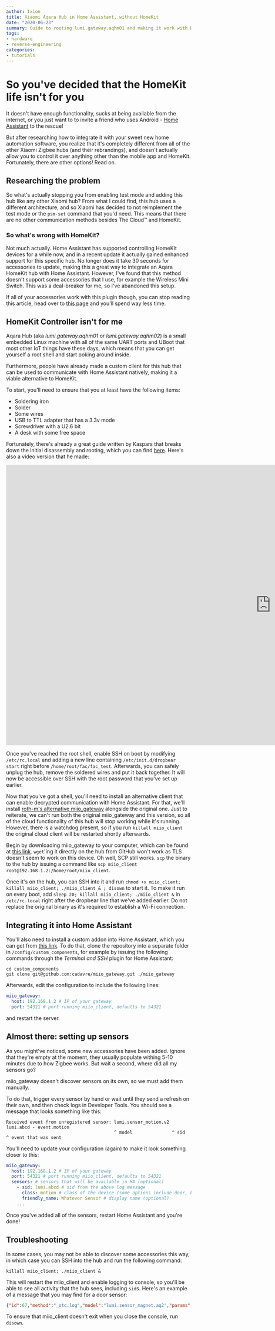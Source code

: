 ```yaml
---
author: Ixion
title: Xiaomi Aqara Hub in Home Assistant, without HomeKit
date: "2020-06-23"
summary: Guide to rooting lumi.gateway.aqhm01 and making it work with Home Assistant without resorting to HomeKit.
tags: 
- hardware
- reverse-engineering
categories:
- tutorials
---
```


# So you've decided that the HomeKit life isn't for you

It doesn't have enough functionality, sucks at being available from the internet, or you just want to to invite a friend who uses Android - [Home Assistant](https://www.home-assistant.io) to the rescue!

But after researching how to integrate it with your sweet new home automation software, you realize that it's completely different from all of the other Xiaomi Zigbee hubs (and their rebrandings), and doesn't actually allow you to control it over anything other than the mobile app and HomeKit. Fortunately, there are other options! Read on.

## Researching the problem

So what's actually stopping you from enabling test mode and adding this hub like any other Xiaomi hub? From what I could find, this hub uses a different architecture, and so Xiaomi has decided to not reimplement the test mode or the `psm-set` command that you'd need. This means that there are no other communication methods besides The Cloud™ and HomeKit.

### So what's wrong with HomeKit?

Not much actually. Home Assistant has supported controlling HomeKit devices for a while now, and in a recent update it actually gained enhanced support for this specific hub. No longer does it take 30 seconds for accessories to update, making this a great way to integrate an Aqara HomeKit hub with Home Assistant. However, I've found that this method doesn't support some accessories that I use, for example the Wireless Mini Switch. This was a deal-breaker for me, so I've abandoned this setup.

If all of your accessories work with this plugin though, you can stop reading this article, head over to [this page](https://www.home-assistant.io/integrations/homekit_controller/) and you'll spend way less time.

## HomeKit Controller isn't for me

Aqara Hub (aka *lumi.gateway.aqhm01* or *lumi.gateway.aqhm02*) is a small embedded Linux machine with all of the same UART ports and UBoot that most other IoT things have these days, which means that you can get yourself a root shell and start poking around inside.

Furthermore, people have already made a custom client for this hub that can be used to communicate with Home Assistant natively, making it a viable alternative to HomeKit.

To start, you'll need to ensure that you at least have the following items:

* Soldering iron
* Solder
* Some wires
* USB to TTL adapter that has a 3.3v mode
* Screwdriver with a U2.6 bit
* A desk with some free space

Fortunately, there's already a great guide written by Kaspars that breaks down the initial disassembly and rooting, which you can find [here](https://kaspa.rs/xiaomi-aqara-hub-cn-on-european-server/). Here's also a video version that he made:

<iframe width="1440" height="762" src="https://www.youtube-nocookie.com/embed/1-4iIm6nlck?start=12&end=155"
frameborder="0" allow="autoplay; encrypted-media" allowfullscreen></iframe>

Once you've reached the root shell, enable SSH on boot by modifying `/etc/rc.local` and adding a new line containing `/etc/init.d/dropbear start` right before `/home/root/fac/fac_test`. Afterwards, you can safely unplug the hub, remove the soldered wires and put it back together. It will now be accessible over SSH with the root password that you've set up earlier.

Now that you've got a shell, you'll need to install an alternative client that can enable decrypted communication with Home Assistant. For that, we'll install [roth-m's alternative miio_gateway](https://github.com/roth-m/miioclient-mqtt) alongside the original one. Just to reiterate, we can't run both the original miio_gateway and this version, so all of the cloud functionality of this hub will stop working while it's running. However, there is a watchdog present, so if you run `killall miio_client` the original cloud client will be restarted shortly afterwards.

Begin by downloading miio_gateway to your computer, which can be found at [this link](https://github.com/roth-m/miioclient-mqtt/raw/master/miio_client/miio_client). `wget`'ing it directly on the hub from GitHub won't work as TLS doesn't seem to work on this device. Oh well, SCP still works. `scp` the binary to the hub by issuing a command like `scp miio_client root@192.168.1.2:/home/root/miio_client`.

Once it's on the hub, you can SSH into it and run `chmod +x miio_client; killall miio_client; ./miio_client & ; disown` to start it. To make it run on every boot, add `sleep 20; killall miio_client; ./miio_client &` in `/etc/rc.local` right after the dropbear line that we've added earlier. Do not replace the original binary as it's required to establish a Wi-Fi connection.

## Integrating it into Home Assistant

You'll also need to install a custom addon into Home Assistant, which you can get from [this link](https://github.com/cadavre/miio_gateway). To do that, clone the repository into a separate folder in `/config/custom_components`, for example by issuing the following commands through the *Terminal and SSH* plugin for Home Assistant:

```shell
cd custom_components
git clone git@github.com:cadavre/miio_gateway.git ./miio_gateway
```

Afterwards, edit the configuration to include the following lines:

```yaml
miio_gateway:
  host: 192.168.1.2 # IP of your gateway
  port: 54321 # port running miio_client, defaults to 54321
```

and restart the server.

## Almost there: setting up sensors

As you might've noticed, some new accessories have been added. Ignore that they're empty at the moment, they usually populate withing 5-10 minutes due to how Zigbee works. But wait a second, where did all my sensors go?

miio_gateway doesn't discover sensors on its own, so we must add them manually.

To do that, trigger every sensor by hand or wait until they send a refresh on their own, and then check logs in Developer Tools. You should see a message that looks something like this:

```text
Received event from unregistered sensor: lumi.sensor_motion.v2 lumi.abcd - event.motion
                                         ^ model               ^ sid       ^ event that was sent
```

You'll need to update your configuration (again) to make it look something closer to this:

```yaml
miio_gateway:
  host: 192.168.1.2 # IP of your gateway
  port: 54321 # port running miio_client, defaults to 54321
  sensors: # sensors that will be available in HA (optional)
    - sid: lumi.abcd # sid from the above log message
      class: motion # class of the device (some options include door, button, garage_door, window, motion, moving, opening, smoke, vibration, temperature, humidity)
      friendly_name: Whatever Sensor # display name (optional)
    ...
```

Once you've added all of the sensors, restart Home Assistant and you're done!

## Troubleshooting

In some cases, you may not be able to discover some accessories this way, in which case you can SSH into the hub and run the following command:

```shell
killall miio_client; ./miio_client &
```

This will restart the miio_client and enable logging to console, so you'll be able to see all activity that the hub sees, including `sid`s. Here's an example of a message that you may find for a door sensor:

```json
{"id":67,"method":"_otc.log","model":"lumi.sensor_magnet.aq2","params":{"subdev_zigbee":{"CCA":1,"chip_temperature":27,"cur_state":3,"lqi":115,"parent":0,"power_tx":10,"pre_state":4,"reset_cnt":30,"send_all_cnt":8,"send_fail_cnt":2,"voltage":3045}},"sid":"lumi.158d0001234567"}
```

To ensure that miio_client doesn't exit when you close the console, run `disown`.
